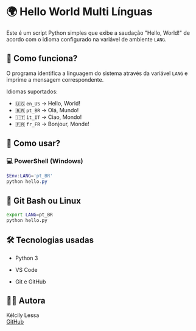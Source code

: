 # 🌍 Hello World Multi Línguas

Este é um script Python simples que exibe a saudação "Hello, World!" de acordo com o idioma configurado na variável de ambiente `LANG`.

## 📜 Como funciona?

O programa identifica a linguagem do sistema através da variável `LANG` e imprime a mensagem correspondente.

Idiomas suportados:

- 🇺🇸 `en_US` → Hello, World!
- 🇧🇷 `pt_BR` → Olá, Mundo!
- 🇮🇹 `it_IT` → Ciao, Mondo!
- 🇫🇷 `fr_FR` → Bonjour, Monde!

## 🚀 Como usar?

### 💻 PowerShell (Windows)

```powershell
$Env:LANG='pt_BR'
python hello.py
```
## 🐧 Git Bash ou Linux

```bash
export LANG=pt_BR
python hello.py
```

## 🛠️ Tecnologias usadas

- Python 3

- VS Code

- Git e GitHub



## 👩‍💻 Autora

Kélcily Lessa    
[GitHub](https://github.com/Layle234)


